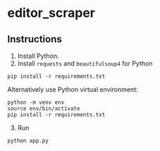 # editor_scraper
## Instructions
1. Install Python.
2. Install `requests` and `beautifulsoup4` for Python
```
pip install -r requirements.txt
```
Alternatively use Python virtual environment:
```
python -m venv env
source env/bin/activate
pip install -r requirements.txt
```
3. Run
```
python app.py
```
